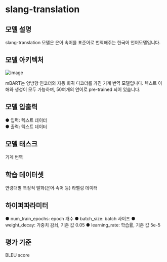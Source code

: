 # slang-translation

## 모델 설명
slang-translation 모델은 은어∙속어를 표준어로 번역해주는 한국어 언어모델입니다.   

## 모델 아키텍처
![image](https://user-images.githubusercontent.com/59904000/212256214-6749fb35-f0c2-4d83-a00a-49be7faa7ef2.png)

mBART는 양방향 인코더와 자동 회귀 디코더를 가진 기계 번역 모델입니다. 텍스트 이해와 생성이 모두 가능하며, 50여개의 언어로 pre-trained 되어 있습니다.   

## 모델 입출력
● 입력: 텍스트 데이터  
● 출력: 텍스트 데이터  
 
## 모델 태스크
기계 번역   

## 학습 데이터셋
연령대별 특징적 발화(은어∙속어 등) 라벨링 데이터   

## 하이퍼파라미터
● num_train_epochs: epoch 개수
● batch_size: batch 사이즈
● weight_decay: 가중치 감쇠, 기존 값 0.05
● learning_rate: 학습률, 기존 값 5e-5   

## 평가 기준
BLEU score 



